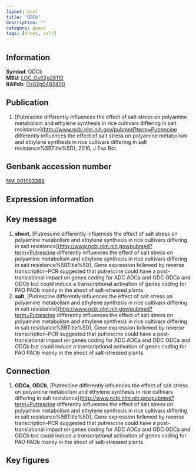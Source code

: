 ```yaml
---
layout: post
title: "ODCb"
description: ""
category: genes
tags: [shoot, salt]
---
```


## Information
__Symbol__: ODCb  
__MSU__: [LOC_Os02g28110](http://rice.plantbiology.msu.edu/cgi-bin/ORF_infopage.cgi?orf=LOC_Os02g28110)  
__RAPdb__: [Os02g0482400](http://rapdb.dna.affrc.go.jp/viewer/gbrowse_details/irgsp1?name=Os02g0482400)  

## Publication
1. [Putrescine differently influences the effect of salt stress on polyamine metabolism and ethylene synthesis in rice cultivars differing in salt resistance](http://www.ncbi.nlm.nih.gov/pubmed?term=Putrescine differently influences the effect of salt stress on polyamine metabolism and ethylene synthesis in rice cultivars differing in salt resistance%5BTitle%5D), 2010, J Exp Bot.

## Genbank accession number
[NM_001053389](http://www.ncbi.nlm.nih.gov/nuccore/NM_001053389)  

## Expression information

## Key message
1. __shoot__, [Putrescine differently influences the effect of salt stress on polyamine metabolism and ethylene synthesis in rice cultivars differing in salt resistance](http://www.ncbi.nlm.nih.gov/pubmed?term=Putrescine differently influences the effect of salt stress on polyamine metabolism and ethylene synthesis in rice cultivars differing in salt resistance%5BTitle%5D),  Gene expression followed by reverse transcription-PCR suggested that putrescine could have a post-translational impact on genes coding for ADC ADCa and ODC ODCa and ODCb but could induce a transcriptional activation of genes coding for PAO PAOb mainly in the shoot of salt-stressed plants
2. __salt__, [Putrescine differently influences the effect of salt stress on polyamine metabolism and ethylene synthesis in rice cultivars differing in salt resistance](http://www.ncbi.nlm.nih.gov/pubmed?term=Putrescine differently influences the effect of salt stress on polyamine metabolism and ethylene synthesis in rice cultivars differing in salt resistance%5BTitle%5D),  Gene expression followed by reverse transcription-PCR suggested that putrescine could have a post-translational impact on genes coding for ADC ADCa and ODC ODCa and ODCb but could induce a transcriptional activation of genes coding for PAO PAOb mainly in the shoot of salt-stressed plants

## Connection
1. __ODCa__, __ODCb__, [Putrescine differently influences the effect of salt stress on polyamine metabolism and ethylene synthesis in rice cultivars differing in salt resistance](http://www.ncbi.nlm.nih.gov/pubmed?term=Putrescine differently influences the effect of salt stress on polyamine metabolism and ethylene synthesis in rice cultivars differing in salt resistance%5BTitle%5D),  Gene expression followed by reverse transcription-PCR suggested that putrescine could have a post-translational impact on genes coding for ADC ADCa and ODC ODCa and ODCb but could induce a transcriptional activation of genes coding for PAO PAOb mainly in the shoot of salt-stressed plants

## Key figures


